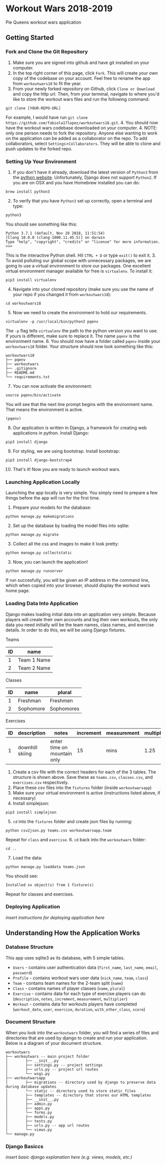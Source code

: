 # Workout Wars 2018-2019
Pie Queens workout wars application

## Getting Started

### Fork and Clone the Git Repository
1. Make sure you are signed into github and have git installed on your computer.
2. In the top right corner of this page, click `Fork`. This will create your own copy of the codebase on your account. Feel free to rename the app from `workoutwars18` to fit the year.
3. From your newly forked repository on Github, click `Clone or Download` and copy the http url. Then, from your terminal, navigate to where you'd like to store the workout wars files and run the following command:
```
git clone [YOUR-REPO-URL]
```
For example, I would have run `git clone https://github.com/fabiola17lopez/workoutwars18.git`.
4. You should now have the workout wars codebase downloaded on your computer. 
4. NOTE: only one person needs to fork the repository. Anyone else wanting to work on the application can be added as a collaborator on the repo. To add collaborators, select `Settings`>`Collaborators`. They will be able to clone and push updates to the forked repo.

### Setting Up Your Environment
1. If you don't have it already, download the latest version of `Python3` from the [python website](www.python.org). Unfortunately, Django does not support `Python2`. If you are on OSX and you have Homebrew installed you can do:
```
brew install python3
```
2. To verify that you have `Python3` set up correctly, open a terminal and type:
```
python3
```
You should see something like this:
```
Python 3.7.1 (default, Nov 28 2018, 11:51:54) 
[Clang 10.0.0 (clang-1000.11.45.5)] on darwin
Type "help", "copyright", "credits" or "license" for more information.
>>> 
```
This is the interactive Python shell. Hit `CTRL + D` or type `exit()` to exit it.
3. To avoid polluting our global scope with unnecessary packages, we are going to use a virtual environment to store our packages. One excellent virtual environment manager available for free is `virtualenv`. To install it:
```
pip3 install virtualenv
```
4. Navigate into your cloned repository (make sure you use the name of your repo if you changed it from `workoutwars18`):
```
cd workoutwars18
```
5. Now we need to create the environment to hold our requirements.
```
virtualenv -p /usr/local/bin/python3 pqenv
```
The `-p` flag tells `virtualenv` the path to the python version you want to use. If yours is different, make sure to replace it. The name `pqenv` is the environment name.
6. You should now have a folder called `pqenv` inside your `workoutwars18` folder. Your structure should now look something like this:
```
workoutwars18
├── pqenv
├── workoutwars
├── .gitignore
├── README.md
└── requirements.txt
```
7. You can now activate the environment:
```
source pqenv/bin/activate
```
You will see that the next line prompt begins with the environment name. That means the environment is active.
```
(pqenv)
```
8. Our application is written in Django, a framework for creating web applications in python. Install Django:
```
pip3 install django
```
9. For styling, we are using bootstrap. Install bootstrap:
```
pip3 install django-bootstrap4
```
10. That's it! Now you are ready to launch workout wars.

### Launching Application Locally
Launching the app locally is very simple. You simply need to prepare a few things before the app will run for the first time.
1. Prepare your models for the database:
```
python manage.py makemigrations
```
2. Set up the database by loading the model files into sqlite:
```
python manage.py migrate
```
3. Collect all the css and images to make it look pretty:
```
python manage.py collectstatic
```
3. Now, you can launch the application! 
```
python manage.py runserver
```
If run succesfully, you will be given an IP address in the command line, which when copied into your browser, should display the workout wars home page.

### Loading Data Into Application
Django makes loading initial data into an application very simple. Because players will create their own accounts and log their own workouts, the only data you need initially will be the team names, class names, and exercise details. In order to do this, we will be using Django fixtures.

Teams

ID | name
--- | ---
1 | Team 1 Name
2 | Team 2 Name

Classes

ID | name | plural
--- | --- | ---
1 | Freshman | Freshmen
2 | Sophomore | Sophomores

Exercises

ID | description | notes | increment | measurement | multiplier
--- | --- | --- | --- | --- | ---
1 | downhill skiing | enter time on mountain only | 15 | mins | 1.25

1. Create a csv file with the correct headers for each of the 3 tables. The structure is shown above. Save these as `teams.csv`, `classes.csv`, and `exercises.csv` respectively.
2. Place these csv files into the `fixtures` folder (inside `workoutwarsapp`)
3. Make sure your virtual environment is active (instructions listed above, if necessary)
4. Install simplejson:
```
pip3 install simplejson
```
5. `cd` into the `fixtures` folder and create json files by running:
```
python csv2json.py teams.csv workoutwarsapp.team
``` 
Repeat for `class` and `exercise`.
6. `cd` back into the `workoutwars` folder:
```
cd ..
```
7. Load the data:
```
python manage.py loaddata teams.json
```
You should see:
```
Installed xx object(s) from 1 fixture(s)
```
Repeat for classes and exercises.

### Deploying Application
_insert instructions for deploying application here_

## Understanding How the Application Works

### Database Structure
This app uses sqlite3 as its database, with 5 simple tables.
- `Users` - contains user authentication data (`first_name`, `last_name`, `email`, `password`)
- `Profile` - contains workout wars user data (`nick_name`, `team`, `class`)
- `Team` - contains team names for the 2-team split (`name`)
- `Class` - contains names of player classes (`name`, `plural`)
- `Exercise` - contains data for each type of exercise players can do (`description`, `notes`, `increment`, `measurement`, `multiplier`)
- `Workout` - contains data for workouts players have completed (`workout_date`, `user`, `exercise`, `duration`, `with_other_class`, `score`)

### Document Structure

When you look into the `workoutwars` folder, you will find a series of files and directories that are used by django to create and run your application. Below is a diagram of your document structure.

```
workoutwars
├── workoutwars -- main project folder
│        ├── __init__.py
│        ├── settings.py -- project settings
│        ├── urls.py -- project url routes
│        └── wsgi.py
├── workoutwarsapp
│        ├── migrations -- directory used by django to preserve data during database updates
│        └── static -- directory used to store static files
│        ├── templates -- directory that stores our HTML templates
│        ├── __init__.py
│        ├── admin.py
│        ├── apps.py
│        └── forms.py
│        ├── models.py
│        ├── tests.py
│        ├── urls.py -- app url routes
│        └── views.py
└── manage.py
```

### Django Basiccs
_insert basic django explanation here (e.g. views, models, etc.)_
